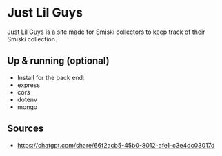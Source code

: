 # Just Lil Guys

Just Lil Guys is a site made for Smiski collectors to keep track of their Smiski collection.


## Up & running (optional)

- Install for the back end:
 - express
 - cors
 - dotenv
 - mongo


## Sources 

- https://chatgpt.com/share/66f2acb5-45b0-8012-afe1-c3e4dc03017d

